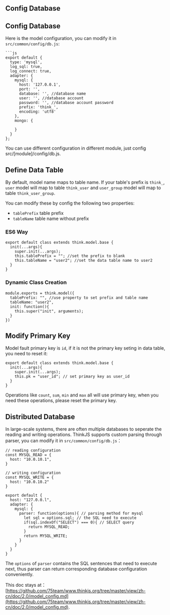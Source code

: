 ## Config Database

## Config Database

Here is the model configuration, you can modify it in `src/common/config/db.js`:

```
```js
export default {
  type: 'mysql',
  log_sql: true,
  log_connect: true,
  adapter: {
    mysql: {
      host: '127.0.0.1',
      port: '',
      database: '', //database name
      user: '', //database account
      password: '', //database account password
      prefix: 'think_',
      encoding: 'utf8'
    },
    mongo: {

    }
  }
};
```

You can use different configuration in different module, just config src/[module]/config/db.js.

## Define Data Table

By default, model name maps to table name. If your table's prefix is `think_`, `user` model will map to table `think_user` and `user_group` model will map to table `think_user_group`.

You can modify these by config the following two properties:

- `tablePrefix` table prefix
- `tableName` table name without prefix

### ES6 Way

```
export default class extends think.model.base {
  init(...args){
    super.init(...args);
    this.tablePrefix = ""; //set the prefix to blank
    this.tableName = "user2"; //set the data table name to user2
  }
}
```

### Dynamic Class Creation

```
module.exports = think.model({
  tablePrefix: "", //use property to set prefix and table name
  tableName: "user2",
  init: function(){
    this.super("init", arguments);
  }
})
```

## Modify Primary Key

Model fault primary key is `id`, if it is not the primary key seting in data table, you need to reset it:

```
export default class extends think.model.base {
  init(...args){
    super.init(...args);
    this.pk = "user_id"; // set primary key as user_id
  }
}
```

Operations like `count`, `sum`, `min` and `max` all will use primary key, when you need these operations, please reset the primary key.

## Distributed Database

In large-scale systems, there are often multiple databases to seperate the reading and writing operations. ThinkJS supports custom parsing through parser, you can modify it in `src/common/config/db.js`：

```
// reading configuration
const MYSQL_READ = {
  host: "10.0.10.1",
}

// writing configuration
const MYSQL_WRITE = {
  host: "10.0.10.2"
}

export default {
  host: "127.0.0.l",
  adapter: {
    mysql: { 
      parser: function(options){ // parsing method for mysql
        let sql = options.sql; // the SQL need to execute
        if(sql.indexOf("SELECT") === 0){ // SELECT query
          return MYSQL_READ;
        }
        return MYSQL_WRITE;
      }
    }
  }
}
```

The `options` of `parser` contains the SQL sentences that need to execute next, thus parser can return corresponding database configuration conveniently.

This doc stays at：[https://github.com/75team/www.thinkjs.org/tree/master/view/zh-cn/doc/2.0/model_config.md](https://github.com/75team/www.thinkjs.org/tree/master/view/zh-cn/doc/2.0/model_config.md).